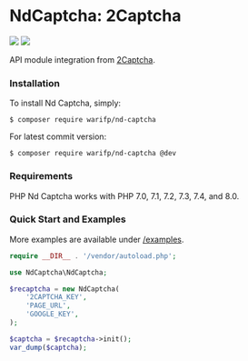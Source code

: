 # NdCaptcha: 2Captcha

[![](https://img.shields.io/github/release/warifp/nd-captcha.svg?style=flat-square&sort=semver)](https://github.com/warifp/nd-captcha/releases/)
[![](https://img.shields.io/packagist/dt/warifp/nd-captcha.svg?style=flat-square)](https://github.com/warifp/nd-captcha/releases/)

API module integration from [2Captcha](https://2captcha.com).

### Installation

To install Nd Captcha, simply:

    $ composer require warifp/nd-captcha

For latest commit version:

    $ composer require warifp/nd-captcha @dev

### Requirements

PHP Nd Captcha works with PHP 7.0, 7.1, 7.2, 7.3, 7.4, and 8.0.

### Quick Start and Examples

More examples are available under [/examples](https://github.com/warifp/nd-captcha/tree/master/examples).

```php
require __DIR__ . '/vendor/autoload.php';

use NdCaptcha\NdCaptcha;

$recaptcha = new NdCaptcha(
    '2CAPTCHA_KEY',
    'PAGE_URL',
    'GOOGLE_KEY',
);

$captcha = $recaptcha->init();
var_dump($captcha);
```
